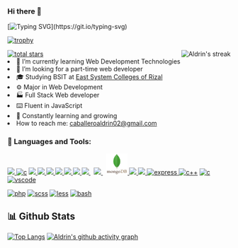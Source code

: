 ### Hi there 👋
[![Typing SVG](https://readme-typing-svg.herokuapp.com?lines=Nice+to+meet+you,+I'm+Aldrin...;A+Self+taught+Programmer...;I'm+a+JavaScript+Developer...;Cyber+Security+researcher...;I'm+Full+Stack+Web+Developer...)](https://git.io/typing-svg)

[![trophy](https://github-profile-trophy.vercel.app/?username=aldrin112602&column=7&row=1&theme=matrix&margin-w=40&margin-h=15)](https://github.com/ryo-ma/github-profile-trophy)


<a href="https://github.com/namcodes/github-readme-streak-stats">
    <img align="right" alt="Aldrin's streak" src="https://github-readme-streak-stats.herokuapp.com/?user=aldrin112602&theme=black-ice&hide_border=true&stroke=0000&background=060A0CD0"/>
</a>

<a href="https://github.com/aldrin112602?tab=repositories&sort=stargazers">
    <img alt="total stars" title="Total stars on GitHub" src="https://custom-icon-badges.demolab.com/github/stars/aldrin112602?color=55960c&style=for-the-badge&labelColor=488207&logo=star"/></a
- 🔭 I’m currently working on a JavaScript library called J3.JS, library that can be an alternative to JQuery

- 💬 I’m currently learning Web Development Technologies
- 👯 I’m looking for a part-time web developer
- 🎓 Studying BSIT at [East System Colleges of Rizal](https://www.edukasyon.ph/schools/east-systems-colleges-of-rizal)
- ⚙️ Major in Web Development
- 🏭 Full Stack Web developer
- ⌨️ Fluent in JavaScript
- 🌱 Constantly learning and growing
 - How to reach me: <a href=”mailto:caballeroaldrin02@gmail.com”>caballeroaldrin02@gmail.com</a>
### 🚀 Languages and Tools:
<p align="left">
   <a href="#" target="_blank"> <img src="https://img.icons8.com/color/48/000000/java-coffee-cup-logo.png"/> </a>
  <a href="#" target="_blank"><img src="https://encrypted-tbn0.gstatic.com/images?q=tbn:ANd9GcQlZcY41b-Y95mT8vD8IBKOqwaL4cWJbsXNwZ2MsVEsLp5XN2evQ2Z3aipv9Zr5JWjARuo&usqp=CAU" alt="c" width="40" height="40"/></a>
    <a href="#" target="_blank"> <img src="https://img.icons8.com/color/48/000000/react-native.png"/> </a>
    <a href="#" target="_blank"> <img src="https://img.icons8.com/color/48/000000/javascript.png"/> </a> 
    <a href="#" target="_blank"> <img src="https://img.icons8.com/color/48/000000/html-5.png"/> </a> 
    <a href="#" target="_blank"> <img src="https://img.icons8.com/color/48/000000/css3.png"/> </a> 
    <a href="#" target="_blank"> <img src="https://img.icons8.com/color/48/000000/bootstrap.png"/> </a> 
    <a href="#" target="_blank"> <img src="https://img.icons8.com/color/48/000000/python.png"/> </a> 
    <a style="padding-right:8px;" href="#" target="_blank"> <img src="https://img.icons8.com/color/48/000000/nodejs.png"/> </a> 
    <a style="padding-right:8px;" href="#" target="_blank"> <img src="https://img.icons8.com/fluent/50/000000/mysql-logo.png"/> </a>
    <a href="#" target="_blank"> <img src="https://raw.githubusercontent.com/devicons/devicon/master/icons/mongodb/mongodb-original-wordmark.svg" alt="mongodb" width="48" height="48"/> </a> 
    <a href="#"> <img src="https://img.icons8.com/color/48/000000/firebase.png"/> </a> 
    <a href="#"> <img src="https://img.icons8.com/color/48/000000/git.png"/> </a>
    <a href="#"> <img src="https://www.bairesdev.com/wp-content/uploads/2021/07/Expressjs.svg" alt="express" width="40" height="40"/> </a>
  <a href="#"><img src="https://imgs.search.brave.com/dPvU85gATgtr4mMF2du--Rx3zwl8sze5U3TwQDAOpD8/rs:fit:560:320:1/g:ce/aHR0cHM6Ly91cGxv/YWQud2lraW1lZGlh/Lm9yZy93aWtpcGVk/aWEvY29tbW9ucy90/aHVtYi8xLzE4L0lT/T19DJTJCJTJCX0xv/Z28uc3ZnLzUxMnB4/LUlTT19DJTJCJTJC/X0xvZ28uc3ZnLnBu/Zw" alt="c++" width="40" height="40"/></a>
  <a href="#"><img src="https://upload.wikimedia.org/wikipedia/commons/1/19/C_Logo.png" alt="c" width="40" height="40"/></a>
  <a href="#"> <img src="https://user-images.githubusercontent.com/674621/71187801-14e60a80-2280-11ea-94c9-e56576f76baf.png"  alt="vscode" width="40" height="40" /></a>
    
  <a href="#"> <img src="https://www.php.net/images/logos/php-logo-white.svg"  alt="php" width="40" height="40" /></a>
    <a href="#"> <img src="https://upload.wikimedia.org/wikipedia/commons/thumb/9/96/Sass_Logo_Color.svg/2560px-Sass_Logo_Color.svg.png"  alt="scss" width="auto" height="40" /></a>
    <a href="#"><img src="https://lesscss.org/public/img/less_logo.png"  alt="less" width="auto" height="40" /></a>
    <a href="#"><img src="https://upload.wikimedia.org/wikipedia/commons/thumb/8/82/Gnu-bash-logo.svg/2560px-Gnu-bash-logo.svg.png"  alt="bash" width="auto" height="40" /></a>
    
</p>

 ## 📊 Github Stats
 [![Top Langs](https://github-readme-stats.vercel.app/api/top-langs/?username=aldrin112602&layout=compact&hide=css,html&langs_count=10&theme=midnight-purple&cache_seconds=86400&card_width=1000)](https://github.com/aldrin112602/github-readme-stats)
 [![Aldrin's github activity graph](https://github-readme-activity-graph.cyclic.app/graph?username=aldrin112602&theme=high-contrast)](https://github.com/aldrin112602/github-readme-activity-graph)


